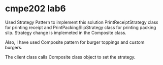 # cmpe202 lab6

Used Strategy Pattern to implement this solution
PrintReceiptStrategy class for printing receipt and PrintPackingSlipStrategy class for printing packing slip. Strategy change is implemeted in the Composite class.

Also, I have used Composite pattern for burger toppings and custom burgers.

The client class calls Composite class object to set the strategy.
